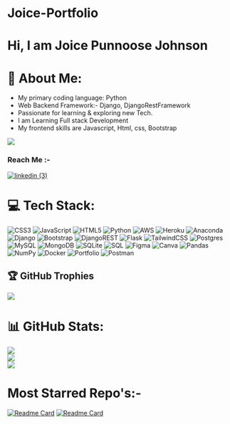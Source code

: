 # Joice-Portfolio 

# Hi, I am Joice Punnoose Johnson

# 💫 About Me:
- My primary coding language: Python
- Web Backend Framework:- Django, DjangoRestFramework
- Passionate for learning & exploring new Tech.
- I am Learning Full stack Development
- My frontend skills are Javascript, Html, css, Bootstrap


![](https://komarev.com/ghpvc/?username=ShivamRohilllaa&color=blueviolet)

### Reach Me :-
[![linkedin (3)](https://user-images.githubusercontent.com/59178005/120276459-5598de80-c2d0-11eb-866b-5d3edc680206.png)](www.linkedin.com/in/burhanmohammad/) &nbsp;


# 💻 Tech Stack:
![CSS3](https://img.shields.io/badge/css3-%231572B6.svg?style=for-the-badge&logo=css3&logoColor=white)
![JavaScript](https://img.shields.io/badge/javascript-%23323330.svg?style=for-the-badge&logo=javascript&logoColor=%23F7DF1E)
![HTML5](https://img.shields.io/badge/html5-%23E34F26.svg?style=for-the-badge&logo=html5&logoColor=white)
![Python](https://img.shields.io/badge/python-3670A0?style=for-the-badge&logo=python&logoColor=ffdd54)
![AWS](https://img.shields.io/badge/AWS-%23FF9900.svg?style=for-the-badge&logo=amazon-aws&logoColor=white)
![Heroku](https://img.shields.io/badge/heroku-%23430098.svg?style=for-the-badge&logo=heroku&logoColor=white)
![Anaconda](https://img.shields.io/badge/Anaconda-%2344A833.svg?style=for-the-badge&logo=anaconda&logoColor=white)
![Django](https://img.shields.io/badge/django-%23092E20.svg?style=for-the-badge&logo=django&logoColor=white)
![Bootstrap](https://img.shields.io/badge/bootstrap-%23563D7C.svg?style=for-the-badge&logo=bootstrap&logoColor=white)
![DjangoREST](https://img.shields.io/badge/DJANGO-REST-ff1709?style=for-the-badge&logo=django&logoColor=white&color=ff1709&labelColor=gray)
![Flask](https://img.shields.io/badge/flask-%23000.svg?style=for-the-badge&logo=flask&logoColor=white)
![TailwindCSS](https://img.shields.io/badge/tailwindcss-%2338B2AC.svg?style=for-the-badge&logo=tailwind-css&logoColor=white) 
![Postgres](https://img.shields.io/badge/postgres-%23316192.svg?style=for-the-badge&logo=postgresql&logoColor=white)
![MySQL](https://img.shields.io/badge/mysql-%2300f.svg?style=for-the-badge&logo=mysql&logoColor=white)
![MongoDB](https://img.shields.io/badge/MongoDB-%234ea94b.svg?style=for-the-badge&logo=mongodb&logoColor=white) 
![SQLite](https://img.shields.io/badge/sqlite-%2307405e.svg?style=for-the-badge&logo=sqlite&logoColor=white)
![SQL](https://img.shields.io/badge/sql-%2807405e.svg?style=for-the-badge&logo=sql&logoColor=white)
![Figma](https://img.shields.io/badge/figma-%23F24E1E.svg?style=for-the-badge&logo=figma&logoColor=white)
![Canva](https://img.shields.io/badge/Canva-%2300C4CC.svg?style=for-the-badge&logo=Canva&logoColor=white) 
![Pandas](https://img.shields.io/badge/pandas-%23150458.svg?style=for-the-badge&logo=pandas&logoColor=white) 
![NumPy](https://img.shields.io/badge/numpy-%23013243.svg?style=for-the-badge&logo=numpy&logoColor=white) 
![Docker](https://img.shields.io/badge/docker-%230db7ed.svg?style=for-the-badge&logo=docker&logoColor=white)
![Portfolio](https://img.shields.io/badge/Portfolio-%23000000.svg?style=for-the-badge&logo=firefox&logoColor=#FF7139)
![Postman](https://img.shields.io/badge/Postman-FF6C37?style=for-the-badge&logo=postman&logoColor=white)



## 🏆 GitHub Trophies
![](https://github-profile-trophy.vercel.app/?username=joy00757&theme=discord&no-frame=false&no-bg=true&margin-w=4)

# 📊 GitHub Stats:
![](https://github-readme-stats.vercel.app/api?username=joy00757&theme=react&hide_border=false&include_all_commits=true&count_private=true)<br/>
![](https://github-readme-streak-stats.herokuapp.com/?user=Burhanmohammad&theme=react&hide_border=false)<br/>
![](https://github-readme-stats.vercel.app/api/top-langs/?username=Burhanmohammad&theme=react&hide_border=false&include_all_commits=true&count_private=true&layout=compact)




# Most Starred Repo's:-

[![Readme Card](https://github-readme-stats.vercel.app/api/pin/?username=&repo=E-learning-Django-)](https://github.com//E-learning-Django-) [![Readme Card](https://github-readme-stats.vercel.app/api/pin/?username=&repo=tshirt-store)](https://github.com//tshirt-store)


